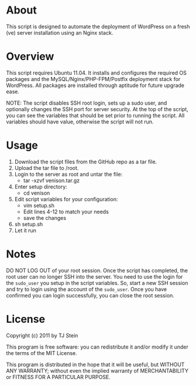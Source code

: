 About
============================
This script is designed to automate the deployment of WordPress on a fresh (ve) server installation using an Nginx stack.


Overview
============================
This script requires Ubuntu 11.04. It installs and configures the required OS packages and the MySQL/Nginx/PHP-FPM/Postfix deployment stack for WordPress. All packages are installed through aptitude for future upgrade ease.

NOTE: The script disables SSH root login, sets up a sudo user, and optionally changes the SSH port for server security. At the top of the script, you can see the variables that should be set prior to running the script. All variables should have value, otherwise the script will not run.


Usage
============================
1. Download the script files from the GitHub repo as a tar file. 
2. Upload the tar file to /root. 
3. Login to the server as root and untar the file: 
	- tar -xzvf venison.tar.gz
4. Enter setup directory:
	- cd venison
5. Edit script variables for your configuration: 
	- vim setup.sh
	- Edit lines 4-12 to match your needs
	- save the changes
5. sh setup.sh
6. Let it run


Notes
============================
DO NOT LOG OUT of your root session. Once the script has completed, the root user can no longer SSH into the server. You need to use the login for the `sudo_user` you setup in the script variables. So, start a new SSH session and try to login using the account of the `sudo_user`. Once you have confirmed you can login successfully, you can close the root session.


License
============================
Copyright (c) 2011 by TJ Stein 

This program is free software: you can redistribute it and/or modify it under the terms of the MIT License.

This program is distributed in the hope that it will be useful, but WITHOUT ANY WARRANTY; without even the implied warranty of MERCHANTABILITY or FITNESS FOR A PARTICULAR PURPOSE.